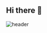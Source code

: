 ## Hi there 👋
![header](https://capsule-render.vercel.app/api?type=venom&color=auto&text=Hi%20I%27m%20Hyeonju)
